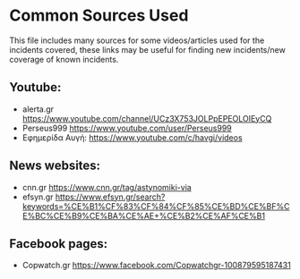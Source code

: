 # Common Sources Used  
This file includes many sources for some videos/articles used for the incidents covered, these links may be useful for finding new incidents/new coverage of known incidents. 
  
## Youtube:  
* alerta.gr https://www.youtube.com/channel/UCz3X753JOLPpEPEOLOIEyCQ 
* Perseus999 https://www.youtube.com/user/Perseus999  
* Εφημερίδα Αυγή: https://www.youtube.com/c/havgi/videos
  
  
## News websites:  
* cnn.gr https://www.cnn.gr/tag/astynomiki-via
* efsyn.gr https://www.efsyn.gr/search?keywords=%CE%B1%CF%83%CF%84%CF%85%CE%BD%CE%BF%CE%BC%CE%B9%CE%BA%CE%AE+%CE%B2%CE%AF%CE%B1
  
## Facebook pages:  
* Copwatch.gr https://www.facebook.com/Copwatchgr-100879595187431
